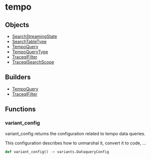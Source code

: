 # <span class="badge package-variant-dataquery"></span> tempo

## Objects

 * <span class="badge object-type-enum"></span> [SearchStreamingState](./object-SearchStreamingState.md)
 * <span class="badge object-type-enum"></span> [SearchTableType](./object-SearchTableType.md)
 * <span class="badge object-type-class"></span> [TempoQuery](./object-TempoQuery.md)
 * <span class="badge object-type-enum"></span> [TempoQueryType](./object-TempoQueryType.md)
 * <span class="badge object-type-class"></span> [TraceqlFilter](./object-TraceqlFilter.md)
 * <span class="badge object-type-enum"></span> [TraceqlSearchScope](./object-TraceqlSearchScope.md)
## Builders

 * <span class="badge builder"></span> [TempoQuery](./builder-TempoQuery.md)
 * <span class="badge builder"></span> [TraceqlFilter](./builder-TraceqlFilter.md)
## Functions

### <span class="badge function"></span> variant_config

variant_config returns the configuration related to tempo data queries.

This configuration describes how to unmarshal it, convert it to code, …

```python
def variant_config() -> variants.DataqueryConfig
```

